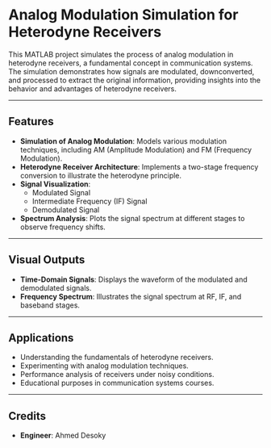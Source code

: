 # Analog Modulation Simulation for Heterodyne Receivers

This MATLAB project simulates the process of analog modulation in heterodyne receivers, a fundamental concept in communication systems. The simulation demonstrates how signals are modulated, downconverted, and processed to extract the original information, providing insights into the behavior and advantages of heterodyne receivers.

---

## Features

- **Simulation of Analog Modulation**: Models various modulation techniques, including AM (Amplitude Modulation) and FM (Frequency Modulation).
- **Heterodyne Receiver Architecture**: Implements a two-stage frequency conversion to illustrate the heterodyne principle.
- **Signal Visualization**:
  - Modulated Signal
  - Intermediate Frequency (IF) Signal
  - Demodulated Signal
- **Spectrum Analysis**: Plots the signal spectrum at different stages to observe frequency shifts.

---

## Visual Outputs

- **Time-Domain Signals**: Displays the waveform of the modulated and demodulated signals.
- **Frequency Spectrum**: Illustrates the signal spectrum at RF, IF, and baseband stages.

---

## Applications

- Understanding the fundamentals of heterodyne receivers.
- Experimenting with analog modulation techniques.
- Performance analysis of receivers under noisy conditions.
- Educational purposes in communication systems courses.

---

## Credits

- **Engineer**: Ahmed Desoky

